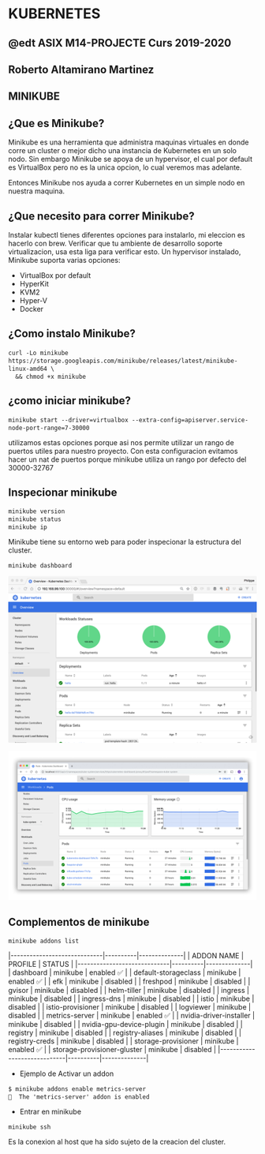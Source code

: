 # KUBERNETES
## @edt ASIX M14-PROJECTE Curs 2019-2020
## Roberto Altamirano Martinez
## MINIKUBE


## ¿Que es Minikube?

Minikube es una herramienta que administra maquinas virtuales en donde corre un cluster o mejor dicho una instancia de Kubernetes en un solo nodo.
Sin embargo Minikube se apoya de un hypervisor, el cual por default es VirtualBox pero no es la unica opcion, lo cual veremos mas adelante.

Entonces Minikube nos ayuda a correr Kubernetes en un simple nodo en nuestra maquina.

## ¿Que necesito para correr Minikube?

Instalar kubectl tienes diferentes opciones para instalarlo, mi eleccion es hacerlo con brew.
Verificar que tu ambiente de desarrollo soporte virtualizacion, usa esta liga para verificar esto.
Un hypervisor instalado, Minikube suporta varias opciones:
- VirtualBox por default
- HyperKit
- KVM2
- Hyper-V
- Docker


## ¿Como instalo Minikube?

```
curl -Lo minikube https://storage.googleapis.com/minikube/releases/latest/minikube-linux-amd64 \
  && chmod +x minikube
```

## ¿como iniciar minikube?

```
minikube start --driver=virtualbox --extra-config=apiserver.service-node-port-range=7-30000
```

utilizamos estas opciones porque asi nos permite utilizar un rango de puertos utiles para nuestro proyecto.
Con esta configuracion evitamos hacer un nat de puertos porque minikube utiliza un rango por defecto del 30000-32767

## Inspecionar minikube


```
minikube version
minikube status
minikube ip
```

Minikube tiene su entorno web para poder inspecionar la estructura del cluster.

```
minikube dashboard
```

![alt cloud](https://github.com/isx47262285/Project_kubernetes/blob/master/aux/minikube-dashboard.png)

![alt cloud](https://github.com/isx47262285/Project_kubernetes/blob/master/aux/ui-dashboard.png)


## Complementos de minikube

```
minikube addons list
```

|-----------------------------|----------|--------------|
|         ADDON NAME          | PROFILE  |    STATUS    |
|-----------------------------|----------|--------------|
| dashboard                   | minikube | enabled ✅   |
| default-storageclass        | minikube | enabled ✅   |
| efk                         | minikube | disabled     |
| freshpod                    | minikube | disabled     |
| gvisor                      | minikube | disabled     |
| helm-tiller                 | minikube | disabled     |
| ingress                     | minikube | disabled     |
| ingress-dns                 | minikube | disabled     |
| istio                       | minikube | disabled     |
| istio-provisioner           | minikube | disabled     |
| logviewer                   | minikube | disabled     |
| metrics-server              | minikube | enabled ✅   |
| nvidia-driver-installer     | minikube | disabled     |
| nvidia-gpu-device-plugin    | minikube | disabled     |
| registry                    | minikube | disabled     |
| registry-aliases            | minikube | disabled     |
| registry-creds              | minikube | disabled     |
| storage-provisioner         | minikube | enabled ✅   |
| storage-provisioner-gluster | minikube | disabled     |
|-----------------------------|----------|--------------|


* Ejemplo de Activar un addon

```
$ minikube addons enable metrics-server
🌟  The 'metrics-server' addon is enabled

```


* Entrar en minikube

```
minikube ssh
```

Es la conexion al host que ha sido sujeto de la creacion del cluster.
